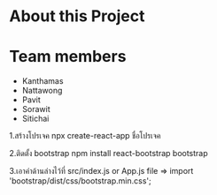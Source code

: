 # About this Project

# Team members

- Kanthamas
- Nattawong
- Pavit
- Sorawit
- Sitichai

1.สร้างโปรเจค
npx create-react-app ชื่อโปรเจค

2.ติดตั้ง bootstrap
npm install react-bootstrap bootstrap

3.เอาคำด้านล่างไว้ที่ src/index.js or App.js file =>
import 'bootstrap/dist/css/bootstrap.min.css';


